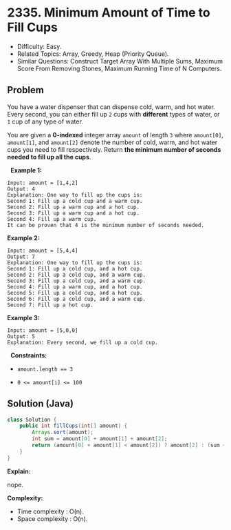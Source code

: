 # 2335. Minimum Amount of Time to Fill Cups

- Difficulty: Easy.
- Related Topics: Array, Greedy, Heap (Priority Queue).
- Similar Questions: Construct Target Array With Multiple Sums, Maximum Score From Removing Stones, Maximum Running Time of N Computers.

## Problem

You have a water dispenser that can dispense cold, warm, and hot water. Every second, you can either fill up ```2``` cups with **different** types of water, or ```1``` cup of any type of water.

You are given a **0-indexed** integer array ```amount``` of length ```3``` where ```amount[0]```, ```amount[1]```, and ```amount[2]``` denote the number of cold, warm, and hot water cups you need to fill respectively. Return **the **minimum** number of seconds needed to fill up all the cups**.

 
**Example 1:**

```
Input: amount = [1,4,2]
Output: 4
Explanation: One way to fill up the cups is:
Second 1: Fill up a cold cup and a warm cup.
Second 2: Fill up a warm cup and a hot cup.
Second 3: Fill up a warm cup and a hot cup.
Second 4: Fill up a warm cup.
It can be proven that 4 is the minimum number of seconds needed.
```

**Example 2:**

```
Input: amount = [5,4,4]
Output: 7
Explanation: One way to fill up the cups is:
Second 1: Fill up a cold cup, and a hot cup.
Second 2: Fill up a cold cup, and a warm cup.
Second 3: Fill up a cold cup, and a warm cup.
Second 4: Fill up a warm cup, and a hot cup.
Second 5: Fill up a cold cup, and a hot cup.
Second 6: Fill up a cold cup, and a warm cup.
Second 7: Fill up a hot cup.
```

**Example 3:**

```
Input: amount = [5,0,0]
Output: 5
Explanation: Every second, we fill up a cold cup.
```

 
**Constraints:**


	
- ```amount.length == 3```
	
- ```0 <= amount[i] <= 100```



## Solution (Java)

```java
class Solution {
    public int fillCups(int[] amount) {
        Arrays.sort(amount);
        int sum = amount[0] + amount[1] + amount[2];
        return (amount[0] + amount[1] < amount[2]) ? amount[2] : (sum + 1) / 2;
    }
}
```

**Explain:**

nope.

**Complexity:**

* Time complexity : O(n).
* Space complexity : O(n).
